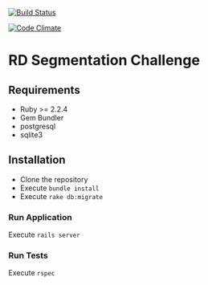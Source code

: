 [![Build Status](https://travis-ci.org/romeumattos/rd-segmentation.svg?branch=master)](https://travis-ci.org/romeumattos/rd-segmentation)

[![Code Climate](https://codeclimate.com/github/romeumattos/rd-segmentation/badges/gpa.svg)](https://codeclimate.com/github/romeumattos/rd-segmentation)

# RD Segmentation Challenge

## Requirements
 - Ruby >= 2.2.4
 - Gem Bundler
 - postgresql
 - sqlite3

## Installation
- Clone the repository
- Execute ```bundle install```
- Execute ```rake db:migrate```

### Run Application
Execute ```rails server```

### Run Tests
Execute ```rspec```

